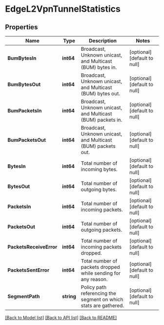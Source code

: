 # EdgeL2VpnTunnelStatistics

## Properties
Name | Type | Description | Notes
------------ | ------------- | ------------- | -------------
**BumBytesIn** | **int64** | Broadcast, Unknown unicast, and Multicast (BUM) bytes in. | [optional] [default to null]
**BumBytesOut** | **int64** | Broadcast, Unknown unicast, and Multicast (BUM) bytes out. | [optional] [default to null]
**BumPacketsIn** | **int64** | Broadcast, Unknown unicast, and Multicast (BUM) packets in. | [optional] [default to null]
**BumPacketsOut** | **int64** | Broadcast, Unknown unicast, and Multicast (BUM) packets out. | [optional] [default to null]
**BytesIn** | **int64** | Total number of incoming bytes. | [optional] [default to null]
**BytesOut** | **int64** | Total number of outgoing bytes. | [optional] [default to null]
**PacketsIn** | **int64** | Total number of incoming packets. | [optional] [default to null]
**PacketsOut** | **int64** | Total number of outgoing packets. | [optional] [default to null]
**PacketsReceiveError** | **int64** | Total number of incoming packets dropped. | [optional] [default to null]
**PacketsSentError** | **int64** | Total number of packets dropped while sending for any reason. | [optional] [default to null]
**SegmentPath** | **string** | Policy path referencing the segment on which stats are gathered. | [optional] [default to null]

[[Back to Model list]](../README.md#documentation-for-models) [[Back to API list]](../README.md#documentation-for-api-endpoints) [[Back to README]](../README.md)


